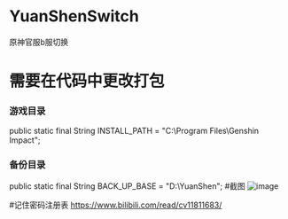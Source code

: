 # YuanShenSwitch
原神官服b服切换
# 需要在代码中更改打包

### 游戏目录
public static final String INSTALL_PATH = "C:\\Program Files\\Genshin Impact";
### 备份目录
public static final String BACK_UP_BASE = "D:\\YuanShen";
#截图
![image](https://github.com/yelinlan/YuanShenSwitch/assets/38036830/3bdc4776-b4f8-4203-8305-c2e29ebc8697)



#记住密码注册表
https://www.bilibili.com/read/cv11811683/
